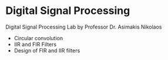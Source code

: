 # Digital Signal Processing
<p>
Digital Signal Processing Lab
by Professor Dr. Asimakis Nikolaos
</p> 

- Circular convolution
- IIR and FIR Filters
- Design of FIR and IIR filters
